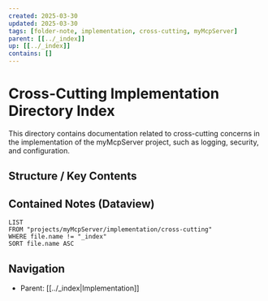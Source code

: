 ```yaml
---
created: 2025-03-30
updated: 2025-03-30
tags: [folder-note, implementation, cross-cutting, myMcpServer]
parent: [[../_index]]
up: [[../_index]]
contains: []
---
```


# Cross-Cutting Implementation Directory Index

This directory contains documentation related to cross-cutting concerns in the implementation of the myMcpServer project, such as logging, security, and configuration.

## Structure / Key Contents

<!-- List important files once they are created -->

## Contained Notes (Dataview)

```dataview
LIST
FROM "projects/myMcpServer/implementation/cross-cutting"
WHERE file.name != "_index"
SORT file.name ASC
```

## Navigation

- Parent: [[../_index|Implementation]]
